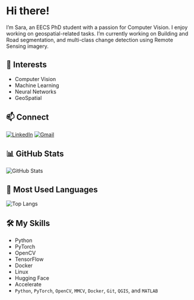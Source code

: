 # Hi there!

I’m Sara, an EECS PhD student with a passion for Computer Vision. I enjoy working on geospatial-related tasks. I’m currently working on Building and Road segmentation, and multi-class change detection using Remote Sensing imagery.

## 🔬 Interests
- Computer Vision
- Machine Learning
- Neural Networks
- GeoSpatial

## 📫 Connect
[![LinkedIn](https://img.shields.io/badge/-LinkedIn-blue?style=flat&logo=linkedin)]([https://www.linkedin.com/in/YOUR-LINKEDIN/](https://www.linkedin.com/in/sarashojaei/))
[![Gmail](https://img.shields.io/badge/-Gmail-red?style=flat&logo=gmail)](saraashojaeii@gmail.com)

## 📊 GitHub Stats
<!-- Use a GitHub Readme Stats service like this: -->
![GitHub Stats](https://github-readme-stats.vercel.app/api?username=saraashojaeii&show_icons=true&theme=default&count_private=true)

## 🔧 Most Used Languages
![Top Langs](https://github-readme-stats.vercel.app/api/top-langs/?username=saraashojaeii&layout=compact&hide=html,css)

## 🛠 My Skills
- Python
- PyTorch
- OpenCV
- TensorFlow
- Docker
- Linux
- Hugging Face
- Accelerate
- `Python`, `PyTorch`, `OpenCV`, `MMCV`, `Docker`, `Git`, `QGIS`, and `MATLAB`

